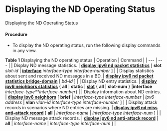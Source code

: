 Displaying the ND Operating Status
==================================

Displaying the ND Operating Status

#### Procedure

* To display the ND operating status, run the following display commands in any view.

**Table 1** Displaying the ND operating status
| Operation | Command |
| --- | --- |
| Display ND message statistics. | [**display ipv6 nd packet statistics**](cmdqueryname=display+ipv6+nd+packet+statistics) [ **slot** *slot-id* | **[**interface**](cmdqueryname=interface)** *interface-type* **i***nterface-number* ] |
| Display statistics about sent and received ND messages in a BD. | [**display ipv6 nd packet statistics bridge-domain**](cmdqueryname=display+ipv6+nd+packet+statistics+bridge-domain) [ *bd-id* ] |
| Display ND entry statistics. | [**display ipv6 neighbors statistics**](cmdqueryname=display+ipv6+neighbors+statistics) { **all** | **static** | [**slot**](cmdqueryname=slot) { **all** | **slot-num** } |**interface** *interface-type**interface-number*} |
| Display information about ND entries. | [**display ipv6 neighbors**](cmdqueryname=display+ipv6+neighbors) [ **brief** | *interface-type* *interface-number* | *ipv6-address* | **vlan** *vlan-id* *interface-type* *interface-number* ] |
| Display attack records in scenarios where ND entries are missing. | [**display ipv6 nd miss anti-attack record**](cmdqueryname=display+ipv6+nd+miss+anti-attack+record) [ **all** | *interface-name* | *interface-type* *interface-num* ] |
| Display ND message attack records. | [**display ipv6 nd anti-attack record**](cmdqueryname=display+ipv6+nd+anti-attack+record) [ **all** | *interface-name* | *interface-type* *interface-num* ] |